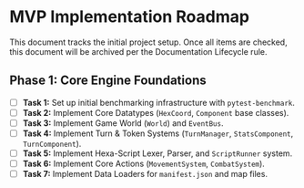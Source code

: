 # MVP Implementation Roadmap

This document tracks the initial project setup. Once all items are checked, this document will be archived per the Documentation Lifecycle rule.

## Phase 1: Core Engine Foundations

* [ ] **Task 1:** Set up initial benchmarking infrastructure with `pytest-benchmark`.
* [ ] **Task 2:** Implement Core Datatypes (`HexCoord`, `Component` base classes).
* [ ] **Task 3:** Implement Game World (`World`) and `EventBus`.
* [ ] **Task 4:** Implement Turn & Token Systems (`TurnManager`, `StatsComponent`, `TurnComponent`).
* [ ] **Task 5:** Implement Hexa-Script Lexer, Parser, and `ScriptRunner` system.
* [ ] **Task 6:** Implement Core Actions (`MovementSystem`, `CombatSystem`).
* [ ] **Task 7:** Implement Data Loaders for `manifest.json` and map files.
